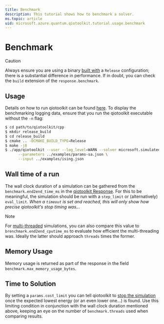 ```yaml
---
title: Benchmark
description: This tutorial shows how to benchmark a solver.
ms.topic: article
uid: microsoft.azure.quantum.qiotoolkit.tutorial.usage.benchmark
---
```


Benchmark
=========

> [!CAUTION]
> Always ensure you are using a binary [built with](../setup/cmake.md) a
> `Release` configuration; there is a substantial difference in performance.
> If in doubt, you can check the `build` extension of the `response.benchmark`.

Usage
-----

Details on how to run qiotoolkit can be found [here](../setup/run.md). To display
the benchmarking logging data, ensure that you run the qiotoolkit executable without
the `-n` flag:

```bash
$ cd path/to/qiotoolkit/cpp
$ mkdir release_build
$ cd release_build
$ cmake .. -DCMAKE_BUILD_TYPE=Release
$ make -j8
$ ./app/qiotoolkit --user --log_level=WARN --solver microsoft.simulatedannealing.qiotoolkit \
      --parameters ../examples/params-sa.json \
      --input ../examples/ising.json
```


Wall time of a run
------------------

The wall clock duration of a simulation can be gathered from the
`benchmark.end2end_time_ms` in the [qiotoolkit Response](response.md).  For this to
be meaningful, the simulation should be run with a `step_limit` or
(alternatively) `eval_limit`. _When a `timeout` is set and reached, this
will only show how precise qiotoolkit's stop timing was..._

> [!NOTE]
> For [multi-threaded](multithread.md) simulations, you can also compare this
> value to `brenchmark.end2end_cputime_ms` to evaluate how efficient the
> multi-threading was. Ideally the latter should approach `threads` times the
> former.

Memory Usage
------------

Memory usage is returned as part of the response in the field
`benchmark.max_memory_usage_bytes`.

Time to Solution
----------------

By setting a `params.cost_limit` you can tell qiotoolkit to [stop the simulation](limits.md)
once the expected lowest energy (or an even lower one...) is found. Use this limiting
condition in conjunction with the wall clock duration mentioned above, keeping an eye
on the number of `benchmark.threads` used when comparing results.
